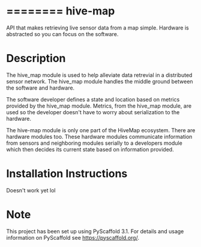 ========
hive-map
========


API that makes retrieving live sensor data from a map simple. Hardware is
abstracted so you can focus on the software.


Description
===========

The hive_map module is used to help alleviate data retrevial in a distributed 
sensor network. The hive_map module handles the middle ground between the 
software and hardware. 

The software developer defines a state and location based on metrics provided 
by the hive_map module. Metrics, from the hive_map module, are used so the 
developer doesn't have to worry about serialization to the hardware.

The hive-map module is only one part of the HiveMap ecosystem. There are 
hardware modules too. These hardware modules communicate information from
sensors and neighboring modules serially to a developers module which then
decides its current state based on information provided. 

Installation Instructions
=========================

Doesn't work yet lol

Note
====

This project has been set up using PyScaffold 3.1. For details and usage
information on PyScaffold see https://pyscaffold.org/.
